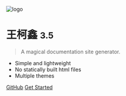 <!-- _coverpage.md -->

![logo](_media/icon.svg)

# 王柯鑫 <small>3.5</small>

> A magical documentation site generator.

- Simple and lightweight
- No statically built html files
- Multiple themes

[GitHub](https://github.com/ZealotWang-sudo/)
[Get Started](#)